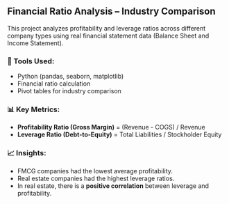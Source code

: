 
## Financial Ratio Analysis – Industry Comparison

This project analyzes profitability and leverage ratios across different company types using real financial statement data (Balance Sheet and Income Statement).

### 🔧 Tools Used:
- Python (pandas, seaborn, matplotlib)
- Financial ratio calculation
- Pivot tables for industry comparison

### 📊 Key Metrics:
- **Profitability Ratio (Gross Margin)** = (Revenue - COGS) / Revenue  
- **Leverage Ratio (Debt-to-Equity)** = Total Liabilities / Stockholder Equity

### 📈 Insights:
- FMCG companies had the lowest average profitability.
- Real estate companies had the highest leverage ratios.
- In real estate, there is a **positive correlation** between leverage and profitability.
